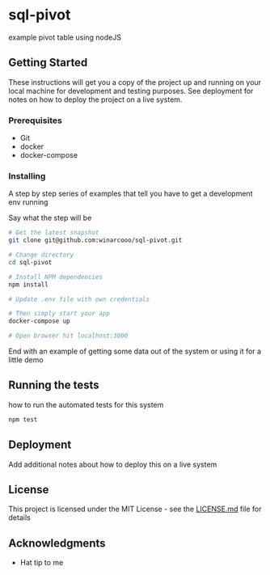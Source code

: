 # sql-pivot
example pivot table using nodeJS

## Getting Started

These instructions will get you a copy of the project up and running on your local machine for development and testing purposes. See deployment for notes on how to deploy the project on a live system.

### Prerequisites

* Git
* docker
* docker-compose

### Installing

A step by step series of examples that tell you have to get a development env running

Say what the step will be

```bash
# Get the latest snapshot
git clone git@github.com:winarcooo/sql-pivot.git

# Change directory
cd sql-pivot

# Install NPM dependencies
npm install

# Update .env file with own credentials

# Then simply start your app
docker-compose up

# Open browser hit localhost:3000
```

End with an example of getting some data out of the system or using it for a little demo

## Running the tests

how to run the automated tests for this system

```bash
npm test
```

## Deployment

Add additional notes about how to deploy this on a live system

## License

This project is licensed under the MIT License - see the [LICENSE.md](LICENSE.md) file for details

## Acknowledgments

* Hat tip to me